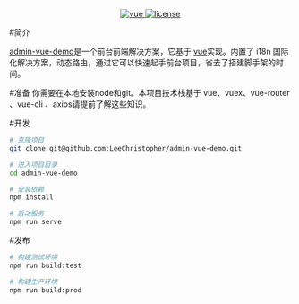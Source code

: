 <p align="center">
  <a href="https://github.com/vuejs/vue">
    <img src="https://img.shields.io/badge/vue-2.6.11-brightgreen.svg" alt="vue">
  </a>
  <a href="https://github.com/PanJiaChen/vue-element-admin/blob/master/LICENSE">
    <img src="https://img.shields.io/github/license/mashape/apistatus.svg" alt="license">
  </a>
</p>

#简介

[admin-vue-demo]()是一个前台前端解决方案，它基于 [vue](https://github.com/vuejs/vue)实现。内置了 i18n 国际化解决方案，动态路由，通过它可以快速起手前台项目，省去了搭建脚手架的时间。

#准备
你需要在本地安装node和git。本项目技术栈基于 vue、vuex、vue-router 、vue-cli 、axios请提前了解这些知识。   

#开发
```bash
# 克隆项目
git clone git@github.com:LeeChristopher/admin-vue-demo.git

# 进入项目目录
cd admin-vue-demo

# 安装依赖
npm install

# 启动服务
npm run serve
```

#发布
```bash
# 构建测试环境
npm run build:test

# 构建生产环境
npm run build:prod
```